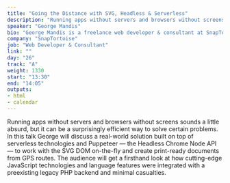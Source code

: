 ```yaml
---
title: "Going the Distance with SVG, Headless & Serverless"
description: "Running apps without servers and browsers without screens sounds a little absurd, but it can be a surprisingly efficient way to solve certain problems."
speaker: "George Mandis"
bio: "George Mandis is a freelance web developer & consultant at SnapTortoise, frequent traveler and occasional educator based primarily out of Portland, Oregon. He’s worked with startups, professional sports teams, small businesses and individuals but excels at helping people find elegant solutions for their projects. He spent a year living as a digital nomad, inadvertently cheated at a marathon in North Korea and has spoken and led workshops at a number of JavaScript & technology conferences including JSFoo, Teardown, HolyJS and FullStack London."
company: "SnapTortoise"
job: "Web Developer & Consultant"
link: ""
day: "26"
track: "A"
weight: 1330
start: "13:30"
end: "14:05"
outputs:
- html
- calendar
---
```


Running apps without servers and browsers without screens sounds a little absurd, but it can be a surprisingly efficient way to solve certain problems. In this talk George will discuss a real-world solution built on top of serverless technologies and Puppeteer — the Headless Chrome Node API — to work with the SVG DOM on-the-fly and create print-ready documents from GPS routes. The audience will get a firsthand look at how cutting-edge JavaScript technologies and language features were integrated with a preexisting legacy PHP backend and minimal casualties.
